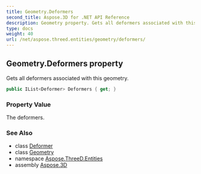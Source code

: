 ```yaml
---
title: Geometry.Deformers
second_title: Aspose.3D for .NET API Reference
description: Geometry property. Gets all deformers associated with this geometry
type: docs
weight: 40
url: /net/aspose.threed.entities/geometry/deformers/
---
```

## Geometry.Deformers property

Gets all deformers associated with this geometry.

```csharp
public IList<Deformer> Deformers { get; }
```

### Property Value

The deformers.

### See Also

* class [Deformer](../../../aspose.threed.deformers/deformer/)
* class [Geometry](../)
* namespace [Aspose.ThreeD.Entities](../../geometry/)
* assembly [Aspose.3D](../../../)


